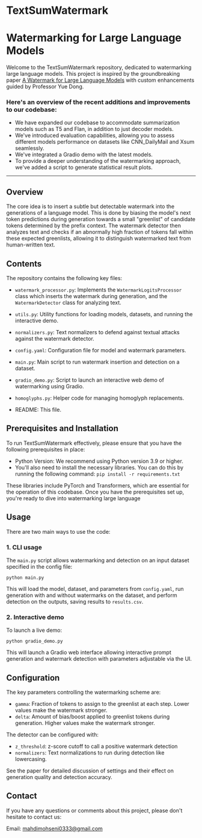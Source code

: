 # TextSumWatermark
# Watermarking for Large Language Models

Welcome to the TextSumWatermark repository, dedicated to watermarking large language models. This project is inspired by the groundbreaking paper [A Watermark for Large Language Models](https://arxiv.org/abs/2301.10226) with custom enhancements guided by Professor Yue Dong. 


### Here's an overview of the recent additions and improvements to our codebase:


- We have expanded our codebase to accommodate summarization models such as T5 and Flan, in addition to just decoder models.
- We've introduced evaluation capabilities, allowing you to assess different models performance on datasets like CNN_DailyMail and Xsum seamlessly.
- We've integrated a Gradio demo with the latest models.
- To provide a deeper understanding of the watermarking approach, we've added a script to generate statistical result plots.

***
## Overview

The core idea is to insert a subtle but detectable watermark into the generations of a language model. This is done by biasing the model's next token predictions during generation towards a small "greenlist" of candidate tokens determined by the prefix context. The watermark detector then analyzes text and checks if an abnormally high fraction of tokens fall within these expected greenlists, allowing it to distinguish watermarked text from human-written text.

## Contents

The repository contains the following key files:

- `watermark_processor.py`: Implements the `WatermarkLogitsProcessor` class which inserts the watermark during generation, and the `WatermarkDetector` class for analyzing text.

- `utils.py`: Utility functions for loading models, datasets, and running the interactive demo.

- `normalizers.py`: Text normalizers to defend against textual attacks against the watermark detector. 

- `config.yaml`: Configuration file for model and watermark parameters.

- `main.py`: Main script to run watermark insertion and detection on a dataset.

- `gradio_demo.py`: Script to launch an interactive web demo of watermarking using Gradio.

- `homoglyphs.py`: Helper code for managing homoglyph replacements.

- README: This file.

## Prerequisites and Installation

To run TextSumWatermark effectively, please ensure that you have the following prerequisites in place:

- Python Version: We recommend using Python version 3.9 or higher.
- You'll also need to install the necessary libraries. You can do this by running the following command:
```pip install -r requirements.txt```

These libraries include PyTorch and Transformers, which are essential for the operation of this codebase. Once you have the prerequisites set up, you're ready to dive into watermarking large language 

## Usage 

There are two main ways to use the code:

### 1. CLI usage

The `main.py` script allows watermarking and detection on an input dataset specified in the config file:

```python main.py```


This will load the model, dataset, and parameters from `config.yaml`, run generation with and without watermarks on the dataset, and perform detection on the outputs, saving results to `results.csv`.


### 2. Interactive demo

To launch a live demo:

```python gradio_demo.py```


This will launch a Gradio web interface allowing interactive prompt generation and watermark detection with parameters adjustable via the UI.


## Configuration

The key parameters controlling the watermarking scheme are:

- `gamma`: Fraction of tokens to assign to the greenlist at each step. Lower values make the watermark stronger. 
- `delta`: Amount of bias/boost applied to greenlist tokens during generation. Higher values make the watermark stronger.

The detector can be configured with:

- `z_threshold`: z-score cutoff to call a positive watermark detection  
- `normalizers`: Text normalizations to run during detection like lowercasing.

See the paper for detailed discussion of settings and their effect on generation quality and detection accuracy.


## Contact

If you have any questions or comments about this project, please don't hesitate to contact us:

Email: [mahdimohseni0333@gmail.com](mailto:mahdimohseni0333@gmail.com)